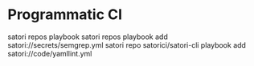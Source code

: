 # Programmatic CI
satori repos playbook
satori repos playbook add satori://secrets/semgrep.yml
satori repo satorici/satori-cli playbook add satori://code/yamllint.yml
